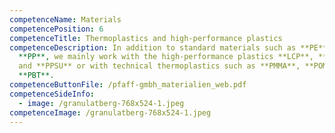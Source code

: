 ```yaml
---
competenceName: Materials
competencePosition: 6
competenceTitle: Thermoplastics and high-performance plastics
competenceDescription: In addition to standard materials such as **PE** or
  **PP**, we mainly work with the high-performance plastics **LCP**, **PEEK**
  and **PPSU** or with technical thermoplastics such as **PMMA**, **POM** or
  **PBT**.
competenceButtonFile: /pfaff-gmbh_materialien_web.pdf
competenceSideInfo:
  - image: /granulatberg-768x524-1.jpeg
competenceImage: /granulatberg-768x524-1.jpeg
---
```

